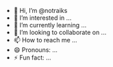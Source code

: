 - 👋 Hi, I’m @notraiks
- 👀 I’m interested in ...
- 🌱 I’m currently learning ...
- 💞️ I’m looking to collaborate on ...
- 📫 How to reach me ...
- 😄 Pronouns: ...
- ⚡ Fun fact: ...

<!---
notraiks/notraiks is a ✨ special ✨ repository because its `README.md` (this file) appears on your GitHub profile.
You can click the Preview link to take a look at your changes.
--->
